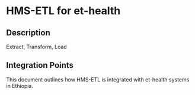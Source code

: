 # HMS-ETL for et-health

## Description

Extract, Transform, Load

## Integration Points

This document outlines how HMS-ETL is integrated with et-health systems in Ethiopia.
